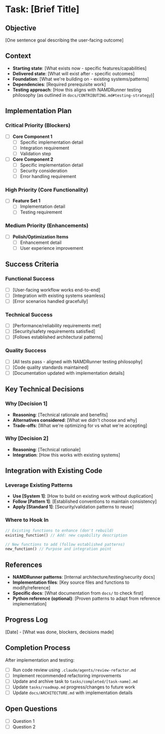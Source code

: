 # Task: [Brief Title]

## Objective
[One sentence goal describing the user-facing outcome]

## Context
- **Starting state**: [What exists now - specific features/capabilities]
- **Delivered state**: [What will exist after - specific outcomes]
- **Foundation**: [What we're building on - existing systems/patterns]
- **Dependencies**: [Required prerequisite work]
- **Testing approach**: [How this aligns with NAMDRunner testing philosophy (as outlined in `docs/CONTRIBUTING.md#testing-strategy`)]

## Implementation Plan

### Critical Priority (Blockers)
- [ ] **Core Component 1**
  - [ ] Specific implementation detail
  - [ ] Integration requirement
  - [ ] Validation step

- [ ] **Core Component 2**
  - [ ] Specific implementation detail
  - [ ] Security consideration
  - [ ] Error handling requirement

### High Priority (Core Functionality)
- [ ] **Feature Set 1**
  - [ ] Implementation detail
  - [ ] Testing requirement

### Medium Priority (Enhancements)
- [ ] **Polish/Optimization Items**
  - [ ] Enhancement detail
  - [ ] User experience improvement

## Success Criteria

### Functional Success
- [ ] [User-facing workflow works end-to-end]
- [ ] [Integration with existing systems seamless]
- [ ] [Error scenarios handled gracefully]

### Technical Success
- [ ] [Performance/reliability requirements met]
- [ ] [Security/safety requirements satisfied]
- [ ] [Follows established architectural patterns]

### Quality Success
- [ ] [All tests pass - aligned with NAMDRunner testing philosophy]
- [ ] [Code quality standards maintained]
- [ ] [Documentation updated with implementation details]

## Key Technical Decisions

### Why [Decision 1]
- **Reasoning**: [Technical rationale and benefits]
- **Alternatives considered**: [What we didn't choose and why]
- **Trade-offs**: [What we're optimizing for vs what we're accepting]

### Why [Decision 2]
- **Reasoning**: [Technical rationale]
- **Integration**: [How this works with existing systems]

## Integration with Existing Code

### Leverage Existing Patterns
- **Use [System 1]**: [How to build on existing work without duplication]
- **Follow [Pattern 1]**: [Established conventions to maintain consistency]
- **Apply [Standard 1]**: [Security/validation patterns to reuse]

### Where to Hook In
```rust
// Existing functions to enhance (don't rebuild)
existing_function() // Add: new capability description

// New functions to add (follow established patterns)
new_function() // Purpose and integration point
```

## References
- **NAMDRunner patterns**: [Internal architecture/testing/security docs]
- **Implementation files**: [Key source files and functions to modify/reference]
- **Specific docs**: [What documentation from `docs/` to check first]
- **Python reference (optional)**: [Proven patterns to adapt from reference implementation]

## Progress Log
[Date] - [What was done, blockers, decisions made]

## Completion Process
After implementation and testing:
- [ ] Run code review using `.claude/agents/review-refactor.md`
- [ ] Implement recommended refactoring improvements
- [ ] Update and archive task to `tasks/completed/[task-name].md`
- [ ] Update `tasks/roadmap.md` progress/changes to future work
- [ ] Update `docs/ARCHITECTURE.md` with implementation details

## Open Questions
- [ ] Question 1
- [ ] Question 2